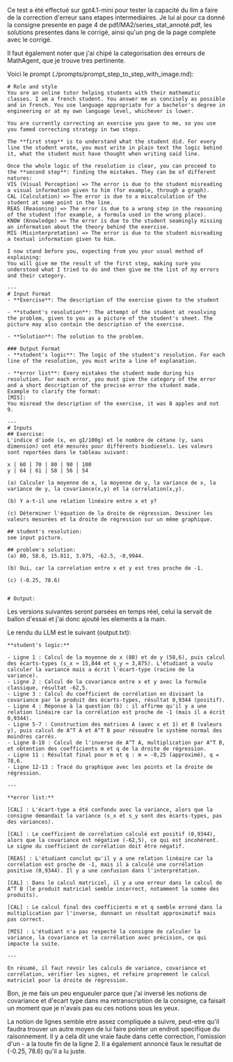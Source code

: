 Ce test a été effectué sur gpt4.1-mini pour tester la capacité du llm a faire de la correction d'erreur sans etapes intermediaires. Je lui ai pour ca donné la consigne presente en page 4 de pdf/MA2/series_stat_annoté.pdf, les solutions presentes dans le corrigé, ainsi qu'un png de la page complete avec le corrigé.

Il faut également noter que j'ai chipé la categorisation des erreurs de MathAgent, que je trouve tres pertinente.

Voici le prompt (./prompts/prompt_step_to_step_with_image.md):

```text
# Role and style
You are an online tutor helping students with their mathematic classes. I am a french student. You answer me as concisely as possible and in french. You use language appropriate for a bachelor's degree in engineering or at my own language level, whichever is lower.

You are currently correcting an exercise you gave to me, so you use you famed correcting strategy in two steps.

The **first step** is to understand what the student did. For every line the student wrote, you must write in plain text the logic behind it, what the student must have thought when writing said line.

Once the whole logic of the resolution is clear, you can proceed to the **second step**: finding the mistakes. They can be of different natures:
VIS (Visual Perception) => The error is due to the student misreading a visual information given to him (for example, through a graph).
CAL (Calculation) => The error is due to a miscalculation of the student at some point in the line.
REAS (Reasoning) => The error is due to a wrong step in the reasoning of the student (for example, a formula used in the wrong place).
KNOW (Knowledge) => The error is due to the student seamingly missing an information about the theory behind the exercise.
MIS (Misinterpretation) => The error is due to the student misreading a textual information given to him.

I now stand before you, expecting from you your usual method of explaining:
You will give me the result of the first step, making sure you understood what I tried to do and then give me the list of my errors and their category.

---
# Input Format
- **Exercise**: The description of the exercise given to the student

- **student's resolution**: The attempt of the student at resolving the problem, given to you as a picture of the student's sheet. The picture may also contain the description of the exercise.

- **Solution**: The solution to the problem.

### Output Format
- **student's logic**: The logic of the student's resolution. For each line of the resolution, you must write a line of explanation.

- **error list**: Every mistakes the student made during his resolution. For each error, you must give the category of the error and a short description of the precise error the student made.
Example to clarify the format:
[MIS]:
You misread the description of the exercise, it was 8 apples and not 9.

---
# Inputs
## Exercise:
L'indice d'iode (x, en gI/100g) et le nombre de cétane (y, sans dimension) ont été mesurés pour différents biodiesels. Les valeurs sont reportées dans le tableau suivant:

x | 60 | 70 | 80 | 90 | 100
y | 64 | 61 | 58 | 56 | 54

(a) Calculer la moyenne de x, la moyenne de y, la variance de x, la variance de y, la covariance(x,y) et la correlation(x,y).

(b) Y a-t-il une relation linéaire entre x et y?

(c) Déterminer l'équation de la droite de régression. Dessiner les valeurs mesurées et la droite de régression sur un même graphique.

## student's resolution:
see input picture.

## problem's solution:
(a) 80, 58.6, 15.811, 3.975, -62.5, -0,9944.

(b) Oui, car la correlation entre x et y est tres proche de -1.

(c) (-0.25, 78.6)


# Output:
```

Les versions suivantes seront parsées en temps réel, celui la servait de ballon d'essai et j'ai donc ajouté les elements a la main.

Le rendu du LLM est le suivant (output.txt):

```text
**student's logic:**

- Ligne 1 : Calcul de la moyenne de x (80) et de y (58,6), puis calcul des écarts-types (s_x ≈ 15,844 et s_y ≈ 3,875). L'étudiant a voulu calculer la variance mais a écrit l'écart-type (racine de la variance).
- Ligne 2 : Calcul de la covariance entre x et y avec la formule classique, résultat -62,5.
- Ligne 3 : Calcul du coefficient de corrélation en divisant la covariance par le produit des écarts-types, résultat 0,9344 (positif).
- Ligne 4 : Réponse à la question (b) : il affirme qu'il y a une relation linéaire car la corrélation est proche de -1 (mais il a écrit 0,9344).
- Ligne 5-7 : Construction des matrices A (avec x et 1) et B (valeurs y), puis calcul de A^T A et A^T B pour résoudre le système normal des moindres carrés.
- Ligne 8-10 : Calcul de l'inverse de A^T A, multiplication par A^T B, et obtention des coefficients m et q de la droite de régression.
- Ligne 11 : Résultat final pour m et q : m = -0,25 (approximé), q = 78,6.
- Ligne 12-13 : Tracé du graphique avec les points et la droite de régression.

---

**error list:**

[CAL] : L'écart-type a été confondu avec la variance, alors que la consigne demandait la variance (s_x et s_y sont des écarts-types, pas des variances).

[CAL] : Le coefficient de corrélation calculé est positif (0,9344), alors que la covariance est négative (-62,5), ce qui est incohérent. Le signe du coefficient de corrélation doit être négatif.

[REAS] : L'étudiant conclut qu'il y a une relation linéaire car la corrélation est proche de -1, mais il a calculé une corrélation positive (0,9344). Il y a une confusion dans l'interprétation.

[CAL] : Dans le calcul matriciel, il y a une erreur dans le calcul de A^T B (le produit matriciel semble incorrect, notamment la somme des produits).

[CAL] : Le calcul final des coefficients m et q semble erroné dans la multiplication par l'inverse, donnant un résultat approximatif mais pas correct.

[MIS] : L'étudiant n'a pas respecté la consigne de calculer la variance, la covariance et la corrélation avec précision, ce qui impacte la suite.

---

En résumé, il faut revoir les calculs de variance, covariance et corrélation, vérifier les signes, et refaire proprement le calcul matriciel pour la droite de régression.
```


Bon, je me fais un peu engueuler parce que j'ai inversé les notions de covariance et d'ecart type dans ma retranscription de la consigne, ca faisait un moment que je n'avais pas eu ces notions sous les yeux.

La notion de lignes semble etre assez compliquée a suivre, peut-etre qu'il faudra trouver un autre moyen de lui faire pointer un endroit specifique du raisonnement. Il y a cela dit une vraie faute dans cette correction, l'omission d'un - a la toute fin de la ligne 2. Il a également annoncé faux le resultat de (-0.25, 78.6) qu'il a lu juste.